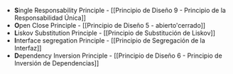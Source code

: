 - **S**ingle Responsability Principle - [[Principio de Diseño 9 - Principio de la Responsabilidad Única]]
- **O**pen Close Principle - [[Principio de Diseño 5 - abierto'cerrado]]
- **L**iskov Substitution Principle - [[Principio de Substitución de Liskov]]
- **I**nterface segregation Principle - [[Principio de Segregación de la Interfaz]]
- **D**ependency Inversion Principle - [[Principio de Diseño 6 - Principio de Inversión de Dependencias]]